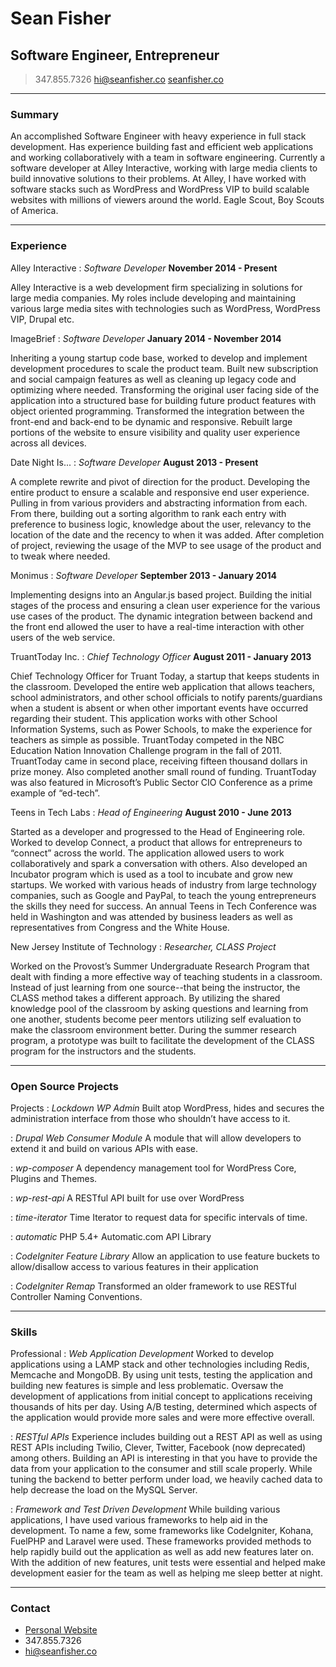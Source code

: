 # Sean Fisher
## Software Engineer, Entrepreneur

> 347.855.7326
> <hi@seanfisher.co>
> [seanfisher.co](http://seanfisher.co/)

------

### Summary

An accomplished Software Engineer with heavy experience in full stack development. Has experience building fast and efficient web applications and working collaboratively with a team in software engineering. Currently a software developer at Alley Interactive, working with large media clients to build innovative solutions to their problems. At Alley, I have worked with software stacks such as WordPress and WordPress VIP to build scalable websites with millions of viewers around the world. Eagle Scout, Boy Scouts of America.

------

### Experience

Alley Interactive
: *Software Developer*
__November 2014 - Present__

  Alley Interactive is a web development firm specializing in solutions for large media companies. My roles include developing and maintaining various large media sites with technologies such as WordPress, WordPress VIP, Drupal etc.

ImageBrief
: *Software Developer*
__January 2014 - November 2014__

  Inheriting a young startup code base, worked to develop and implement development procedures to scale the product team. Built new subscription and social campaign features as well as cleaning up legacy code and optimizing where needed. Transforming the original user facing side of the application into a structured base for building future product features with object oriented programming. Transformed the integration between the front-end and back-end to be dynamic and responsive. Rebuilt large portions of the website to ensure visibility and quality user experience across all devices.

Date Night Is...
: *Software Developer*
__August 2013 - Present__

  A complete rewrite and pivot of direction for the product. Developing the entire product to ensure a scalable and responsive end user experience. Pulling in from various providers and abstracting information from each. From there, building out a sorting algorithm to rank each entry with preference to business logic, knowledge about the user, relevancy to the location of the date and the recency to when it was added. After completion of project, reviewing the usage of the MVP to see usage of the product and to tweak where needed.

Monimus
: *Software Developer*
__September 2013 - January 2014__

  Implementing designs into an Angular.js based project. Building the initial stages of the process and ensuring a clean user experience for the various use cases of the product. The dynamic integration between backend and the front end allowed the user to have a real-time interaction with other users of the web service.

TruantToday Inc.
: *Chief Technology Officer*
__August 2011 - January 2013__

  Chief Technology Officer for Truant Today, a startup that keeps students in the classroom. Developed the entire web application that allows teachers, school administrators, and other school officials to notify parents/guardians when a student is absent or when other important events have occurred regarding their student. This application works with other School Information Systems, such as Power Schools, to make the experience for teachers as simple as possible. TruantToday competed in the NBC Education Nation Innovation Challenge program in the fall of 2011. TruantToday came in second place, receiving fifteen thousand dollars in prize money. Also completed another small round of funding. TruantToday was also featured in Microsoft’s Public Sector CIO Conference as a prime example of “ed-tech”.


Teens in Tech Labs
: *Head of Engineering*
__August 2010 - June 2013__

  Started as a developer and progressed to the Head of Engineering role. Worked to develop Connect, a product that allows for entrepreneurs to “connect” across the world. The application allowed users to work collaboratively and spark a conversation with others. Also developed an Incubator program which is used as a tool to incubate and grow new startups. We worked with various heads of industry from large technology companies, such as Google and PayPal, to teach the young entrepreneurs the skills they need for success. An annual Teens in Tech Conference was held in Washington and was attended by business leaders as well as representatives from Congress and the White House.

New Jersey Institute of Technology
: *Researcher, CLASS Project*

  Worked on the Provost’s Summer Undergraduate Research Program that dealt with finding a more effective way of teaching students in a classroom. Instead of just learning from one source--that being the instructor, the CLASS method takes a different approach. By utilizing the shared knowledge pool of the classroom by asking questions and learning from one another, students become peer mentors utilizing self evaluation to make the classroom environment better. During the summer research program, a prototype was built to facilitate the development of the CLASS program for the instructors and the students.


-----

### Open Source Projects

Projects
: *Lockdown WP Admin*
  Built atop WordPress, hides and secures the administration interface from those who shouldn’t have access to it.

: *Drupal Web Consumer Module*
  A module that will allow developers to extend it and build on various APIs with ease.

: *wp-composer*
  A dependency management tool for WordPress Core, Plugins and Themes.

: *wp-rest-api*
  A RESTful API built for use over WordPress

: *time-iterator*
  Time Iterator to request data for specific intervals of time.

: *automatic*
  PHP 5.4+ Automatic.com API Library

: *CodeIgniter Feature Library*
  Allow an application to use feature buckets to allow/disallow access to various features in their application

: *CodeIgniter Remap*
  Transformed an older framework to use RESTful Controller Naming Conventions.


------

### Skills

Professional
: *Web Application Development​*
  Worked to develop applications using a LAMP stack and other technologies including Redis, Memcache and MongoDB. By using unit tests, testing the application and building new features is simple and less problematic. Oversaw the development of applications from initial concept to applications receiving thousands of hits per day. Using A/B testing, determined which aspects of the application would provide more sales and were more effective overall.


: *RESTful APIs​*
  Experience includes building out a REST API as well as using REST APIs including Twilio, Clever, Twitter, Facebook (now deprecated) among others. Building an API is interesting in that you have to provide the data from your application to the consumer and still scale properly. While tuning the backend to better perform under load, we heavily cached data to help decrease the load on the MySQL Server.

: *Framework and Test Driven Development​*
  While building various applications, I have used various frameworks to help aid in the development. To name a few, some frameworks like CodeIgniter, Kohana, FuelPHP and Laravel were used. These frameworks provided methods to help rapidly build out the application as well as add new features later on. With the addition of new features, unit tests were essential and helped make development easier for the team as well as helping me sleep better at night.

------

### Contact

- [Personal Website](http://seanfisher.co)
- 347.855.7326
- <hi@seanfisher.co>
